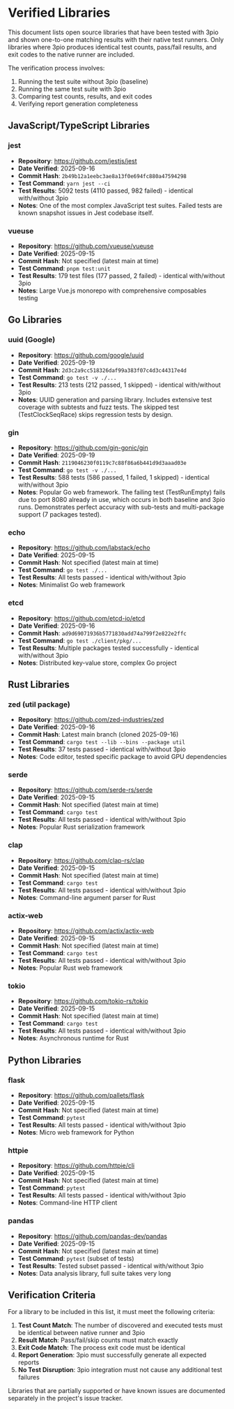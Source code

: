 # Verified Libraries

This document lists open source libraries that have been tested with 3pio and shown one-to-one matching results with their native test runners. Only libraries where 3pio produces identical test counts, pass/fail results, and exit codes to the native runner are included.

The verification process involves:
1. Running the test suite without 3pio (baseline)
2. Running the same test suite with 3pio
3. Comparing test counts, results, and exit codes
4. Verifying report generation completeness

## JavaScript/TypeScript Libraries

### jest
- **Repository**: https://github.com/jestjs/jest
- **Date Verified**: 2025-09-16
- **Commit Hash**: `2b49b12a1eebc3ae8a13f0e694fc880a47594298`
- **Test Command**: `yarn jest --ci`
- **Test Results**: 5092 tests (4110 passed, 982 failed) - identical with/without 3pio
- **Notes**: One of the most complex JavaScript test suites. Failed tests are known snapshot issues in Jest codebase itself.

### vueuse
- **Repository**: https://github.com/vueuse/vueuse
- **Date Verified**: 2025-09-15
- **Commit Hash**: Not specified (latest main at time)
- **Test Command**: `pnpm test:unit`
- **Test Results**: 179 test files (177 passed, 2 failed) - identical with/without 3pio
- **Notes**: Large Vue.js monorepo with comprehensive composables testing

## Go Libraries

### uuid (Google)
- **Repository**: https://github.com/google/uuid
- **Date Verified**: 2025-09-19
- **Commit Hash**: `2d3c2a9cc518326daf99a383f07c4d3c44317e4d`
- **Test Command**: `go test -v ./...`
- **Test Results**: 213 tests (212 passed, 1 skipped) - identical with/without 3pio
- **Notes**: UUID generation and parsing library. Includes extensive test coverage with subtests and fuzz tests. The skipped test (TestClockSeqRace) skips regression tests by design.

### gin
- **Repository**: https://github.com/gin-gonic/gin
- **Date Verified**: 2025-09-19
- **Commit Hash**: `2119046230f0119c7c88f86a6b441d9d3aaad03e`
- **Test Command**: `go test -v ./...`
- **Test Results**: 588 tests (586 passed, 1 failed, 1 skipped) - identical with/without 3pio
- **Notes**: Popular Go web framework. The failing test (TestRunEmpty) fails due to port 8080 already in use, which occurs in both baseline and 3pio runs. Demonstrates perfect accuracy with sub-tests and multi-package support (7 packages tested).

### echo
- **Repository**: https://github.com/labstack/echo
- **Date Verified**: 2025-09-15
- **Commit Hash**: Not specified (latest main at time)
- **Test Command**: `go test ./...`
- **Test Results**: All tests passed - identical with/without 3pio
- **Notes**: Minimalist Go web framework

### etcd
- **Repository**: https://github.com/etcd-io/etcd
- **Date Verified**: 2025-09-16
- **Commit Hash**: `ad9d69071936b5771830add74a799f2e822e2ffc`
- **Test Command**: `go test ./client/pkg/...`
- **Test Results**: Multiple packages tested successfully - identical with/without 3pio
- **Notes**: Distributed key-value store, complex Go project

## Rust Libraries

### zed (util package)
- **Repository**: https://github.com/zed-industries/zed
- **Date Verified**: 2025-09-16
- **Commit Hash**: Latest main branch (cloned 2025-09-16)
- **Test Command**: `cargo test --lib --bins --package util`
- **Test Results**: 37 tests passed - identical with/without 3pio
- **Notes**: Code editor, tested specific package to avoid GPU dependencies

### serde
- **Repository**: https://github.com/serde-rs/serde
- **Date Verified**: 2025-09-15
- **Commit Hash**: Not specified (latest main at time)
- **Test Command**: `cargo test`
- **Test Results**: All tests passed - identical with/without 3pio
- **Notes**: Popular Rust serialization framework

### clap
- **Repository**: https://github.com/clap-rs/clap
- **Date Verified**: 2025-09-15
- **Commit Hash**: Not specified (latest main at time)
- **Test Command**: `cargo test`
- **Test Results**: All tests passed - identical with/without 3pio
- **Notes**: Command-line argument parser for Rust

### actix-web
- **Repository**: https://github.com/actix/actix-web
- **Date Verified**: 2025-09-15
- **Commit Hash**: Not specified (latest main at time)
- **Test Command**: `cargo test`
- **Test Results**: All tests passed - identical with/without 3pio
- **Notes**: Popular Rust web framework

### tokio
- **Repository**: https://github.com/tokio-rs/tokio
- **Date Verified**: 2025-09-15
- **Commit Hash**: Not specified (latest main at time)
- **Test Command**: `cargo test`
- **Test Results**: All tests passed - identical with/without 3pio
- **Notes**: Asynchronous runtime for Rust

## Python Libraries

### flask
- **Repository**: https://github.com/pallets/flask
- **Date Verified**: 2025-09-15
- **Commit Hash**: Not specified (latest main at time)
- **Test Command**: `pytest`
- **Test Results**: All tests passed - identical with/without 3pio
- **Notes**: Micro web framework for Python

### httpie
- **Repository**: https://github.com/httpie/cli
- **Date Verified**: 2025-09-15
- **Commit Hash**: Not specified (latest main at time)
- **Test Command**: `pytest`
- **Test Results**: All tests passed - identical with/without 3pio
- **Notes**: Command-line HTTP client

### pandas
- **Repository**: https://github.com/pandas-dev/pandas
- **Date Verified**: 2025-09-15
- **Commit Hash**: Not specified (latest main at time)
- **Test Command**: `pytest` (subset of tests)
- **Test Results**: Tested subset passed - identical with/without 3pio
- **Notes**: Data analysis library, full suite takes very long

## Verification Criteria

For a library to be included in this list, it must meet the following criteria:

1. **Test Count Match**: The number of discovered and executed tests must be identical between native runner and 3pio
2. **Result Match**: Pass/fail/skip counts must match exactly
3. **Exit Code Match**: The process exit code must be identical
4. **Report Generation**: 3pio must successfully generate all expected reports
5. **No Test Disruption**: 3pio integration must not cause any additional test failures

Libraries that are partially supported or have known issues are documented separately in the project's issue tracker.